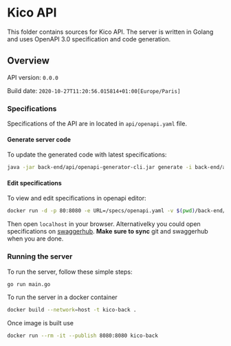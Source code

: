 # Kico API

This folder contains sources for Kico API. The server is written in Golang and uses OpenAPI 3.0 specification and code generation.

## Overview

API version: `0.0.0`

Build date: `2020-10-27T11:20:56.015814+01:00[Europe/Paris]`

### Specifications

Specifications of the API are in located in `api/openapi.yaml` file.

#### Generate server code

To update the generated code with latest specifications:

```bash
java -jar back-end/api/openapi-generator-cli.jar generate -i back-end/api/openapi.yaml -o back-end/src -g go-server
```

#### Edit specifications

To view and edit specifications in openapi editor:

```bash
docker run -d -p 80:8080 -e URL=/specs/openapi.yaml -v $(pwd)/back-end/api:/usr/share/nginx/html/specs swaggerapi/swagger-editor
```

Then open `localhost` in your browser.
Alternativelky you could open specifications on [swaggerhub](https://app.swaggerhub.com/apis/Evrard-Nil/kicoapi/0.0.0#/). **Make sure to sync** git and swaggerhub when you are done.

### Running the server

To run the server, follow these simple steps:

```bash
go run main.go
```

To run the server in a docker container

```bash
docker build --network=host -t kico-back .
```

Once image is built use

```bash
docker run --rm -it --publish 8080:8080 kico-back
```
